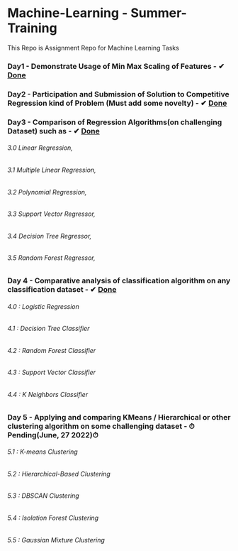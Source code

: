 # **Machine-Learning - Summer-Training**
This Repo is Assignment Repo for Machine Learning Tasks

### Day1 - Demonstrate Usage of Min Max Scaling of Features  - ✔ [Done]()

### Day2 - Participation and Submission of Solution to Competitive Regression kind of Problem (Must add some novelty)  - ✔ [Done]()

### Day3 - Comparison of Regression Algorithms(on challenging Dataset) such as - ✔ [Done]()
   ###### 3.0  Linear Regression,
   ###### 3.1  Multiple Linear Regression,
   ###### 3.2  Polynomial Regression,
   ###### 3.3  Support Vector Regressor,
   ###### 3.4  Decision Tree Regressor,
   ###### 3.5  Random Forest Regressor,
   
### Day 4 - Comparative analysis of classification algorithm on any classification dataset - ✔ [Done]()
   ###### 4.0 : Logistic Regression
   ###### 4.1 : Decision Tree Classifier
   ###### 4.2 : Random Forest Classifier
   ###### 4.3 : Support Vector Classifier
   ###### 4.4 : K Neighbors Classifier

### Day 5 - Applying and comparing KMeans / Hierarchical or other clustering algorithm on some challenging dataset - ⏱Pending(June, 27 2022)⏱
   ###### 5.1 : K-means Clustering
   ###### 5.2 : Hierarchical-Based Clustering
   ###### 5.3 : DBSCAN Clustering
   ###### 5.4 : Isolation Forest Clustering
   ###### 5.5 : Gaussian Mixture Clustering

